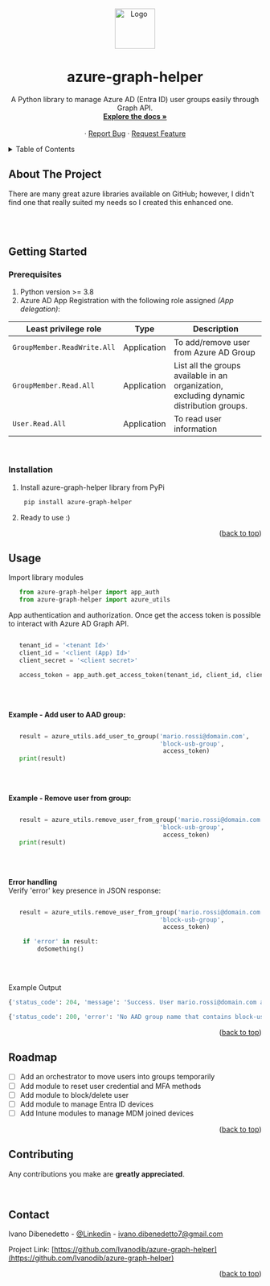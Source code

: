 
<!-- Improved compatibility of back to top link: See: https://github.com/othneildrew/Best-README-Template/pull/73 -->
<a id="readme-top"></a>
<!--
*** Thanks for checking out the Best-README-Template. If you have a suggestion
*** that would make this better, please fork the repo and create a pull request
*** or simply open an issue with the tag "enhancement".
*** Don't forget to give the project a star!
*** Thanks again! Now go create something AMAZING! :D
-->



<!-- PROJECT SHIELDS -->
<!--
*** I'm using markdown "reference style" links for readability.
*** Reference links are enclosed in brackets [ ] instead of parentheses ( ).
*** See the bottom of this document for the declaration of the reference variables
*** for contributors-url, forks-url, etc. This is an optional, concise syntax you may use.
*** https://www.markdownguide.org/basic-syntax/#reference-style-links
-->

<!--[![Contributors][contributors-shield]][contributors-url]
[![Forks][forks-shield]][forks-url]
[![Stargazers][stars-shield]][stars-url]
[![Issues][issues-shield]][issues-url]
[![MIT License][license-shield]][license-url]
[![LinkedIn][linkedin-shield]][linkedin-url]
-->


<!-- PROJECT LOGO -->
<br />
<div align="center">
  <a href="https://github.com/othneildrew/Best-README-Template">
     <img src="images/logo.png" alt="Logo" width="80" height="80">
  </a>

  <h1 align="center">azure-graph-helper</h1>

  <p align="center">
    A Python library to manage Azure AD (Entra ID) user groups easily through Graph API.
    <br />
    <a href="https://github.com/othneildrew/Best-README-Template"><strong>Explore the docs »</strong></a>
    <br />
    <br />
    ·
    <a href="https://github.com/othneildrew/Best-README-Template/issues/new?labels=bug&template=bug-report---.md">Report Bug</a>
    ·
    <a href="https://github.com/othneildrew/Best-README-Template/issues/new?labels=enhancement&template=feature-request---.md">Request Feature</a>
  </p>
</div>



<!-- TABLE OF CONTENTS -->
<details>
  <summary>Table of Contents</summary>
  <ol>
    <li>
      <a href="#about-the-project">About The Project</a>
      <ul>
        <li><a href="#built-with">Built With</a></li>
      </ul>
    </li>
    <li>
      <a href="#getting-started">Getting Started</a>
      <ul>
        <li><a href="#prerequisites">Prerequisites</a></li>
        <li><a href="#installation">Installation</a></li>
      </ul>
    </li>
    <li><a href="#usage">Usage</a></li>
    <li><a href="#roadmap">Roadmap</a></li>
    <li><a href="#contributing">Contributing</a></li>
    <li><a href="#license">License</a></li>
    <li><a href="#contact">Contact</a></li>
    <li><a href="#acknowledgments">Acknowledgments</a></li>
  </ol>
</details>



<!-- ABOUT THE PROJECT -->
## About The Project
There are many great azure libraries available on GitHub; however, I didn't find one that really suited my needs so I created this enhanced one.

<!-- Here's why:
* Automate Sysadmin daily task
* Get user and groups informations. -->

<br>
<br>


<!-- GETTING STARTED -->
## Getting Started


### Prerequisites

1. Python version >= 3.8
2. Azure AD App Registration with the following role assigned *(App delegation)*:


| Least privilege role | Type | Description |
| --- | --- | --- |
| `GroupMember.ReadWrite.All` | Application | To add/remove user from Azure AD Group |
| `GroupMember.Read.All` | Application | List all the groups available in an organization, excluding dynamic distribution groups. |
| `User.Read.All` | Application | To read user information |

<br>

### Installation

1. Install azure-graph-helper library from PyPi 
   ```sh
    pip install azure-graph-helper
    ```
2. Ready to use :)

<p align="right">(<a href="#readme-top">back to top</a>)</p>



<!-- USAGE EXAMPLES -->
## Usage

Import library modules

```python
   from azure-graph-helper import app_auth
   from azure-graph-helper import azure_utils
   ```

App authentication and authorization. Once get the access token is possible to interact with Azure AD Graph API.
```python

   tenant_id = '<tenant Id>'
   client_id = '<client (App) Id>'
   client_secret = '<client secret>'

   access_token = app_auth.get_access_token(tenant_id, client_id, client_secret)
   ```

<br>
<br>

**Example - Add user to AAD group:**
```python

   result = azure_utils.add_user_to_group('mario.rossi@domain.com',
                                          'block-usb-group',
                                           access_token)
   print(result)


 ```

<br><br>

 **Example - Remove user from group:**
```python

   result = azure_utils.remove_user_from_group('mario.rossi@domain.com',
                                          'block-usb-group',
                                           access_token)
   print(result)
 ```
 <br><br>

 **Error handling**<br>
 Verify 'error' key presence in JSON response: 
```python

   result = azure_utils.remove_user_from_group('mario.rossi@domain.com',
                                          'block-usb-group',
                                           access_token)

    if 'error' in result:
        doSomething()
   
 ```
<br>

  Example Output
 ```python
 {'status_code': 204, 'message': 'Success. User mario.rossi@domain.com added to AAD group block-usb-group.'}
 
 ```
 ```python
 {'status_code': 200, 'error': 'No AAD group name that contains block-usb-group found. Try another name.'}
 ```


<!--_For more examples, please refer to the [Documentation](https://example.com)_ -->

<p align="right">(<a href="#readme-top">back to top</a>)</p>



<!-- ROADMAP -->
## Roadmap

- [ ] Add an orchestrator to move users into groups temporarily
- [ ] Add module to reset user credential and MFA methods
- [ ] Add module to block/delete user
- [ ] Add module to manage Entra ID devices
- [ ] Add Intune modules to manage MDM joined devices

<!-- See the [open issues](https://github.com/othneildrew/Best-README-Template/issues) for a full list of proposed features (and known issues). -->

<p align="right">(<a href="#readme-top">back to top</a>)</p>



<!-- CONTRIBUTING -->
## Contributing

Any contributions you make are **greatly appreciated**.

<br>



<!-- CONTACT -->
## Contact

Ivano Dibenedetto - [@Linkedin](https://www.linkedin.com/in/ivano-dibenedetto-b526ab188/) - ivano.dibenedetto7@gmail.com

Project Link: [https://github.com/Ivanodib/azure-graph-helper](https://github.com/Ivanodib/azure-graph-helper)

<p align="right">(<a href="#readme-top">back to top</a>)</p>
